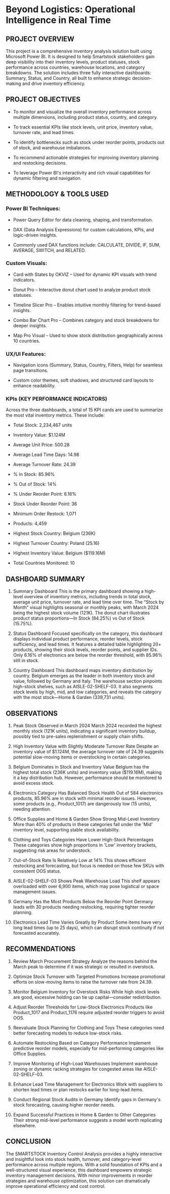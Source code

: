 # Beyond Logistics: Operational Intelligence in Real Time

## PROJECT OVERVIEW
This project is a comprehensive inventory analysis solution built using Microsoft Power BI. It is designed to help Smartstock stakeholders gain deep visibility into their inventory levels, product statuses, stock performance across countries, warehouse locations, and category breakdowns. The solution includes three fully interactive dashboards: Summary, Status, and Country, all built to enhance strategic decision-making and drive inventory efficiency.

 
## PROJECT  OBJECTIVES
- To monitor and visualize the overall inventory performance across multiple dimensions, including product status, country, and category.

- To track essential KPIs like stock levels, unit price, inventory value, turnover rate, and lead times.

- To identify bottlenecks such as stock under reorder points, products out of stock, and warehouse imbalances.

- To recommend actionable strategies for improving inventory planning and restocking decisions.

- To leverage Power BI's interactivity and rich visual capabilities for dynamic filtering and navigation.

 

## METHODOLOGY & TOOLS USED
### Power BI Techniques:

- Power Query Editor for data cleaning, shaping, and transformation.

- DAX (Data Analysis Expressions) for custom calculations, KPIs, and logic-driven insights.

- Commonly used DAX functions include: CALCULATE, DIVIDE, IF, SUM, AVERAGE, SWITCH, and RELATED.

### Custom Visuals:

- Card with States by OKVIZ – Used for dynamic KPI visuals with trend indicators.

- Donut Pro – Interactive donut chart used to analyze product stock statuses.

- Timeline Slicer Pro – Enables intuitive monthly filtering for trend-based insights.

- Combo Bar Chart Pro – Combines category and stock breakdowns for deeper insights.

- Map Pro Visual – Used to show stock distribution geographically across 10 countries.

### UX/UI Features:

- Navigation icons (Summary, Status, Country, Filters, Help) for seamless page transitions.

- Custom color themes, soft shadows, and structured card layouts to enhance readability.

 
### KPIs (KEY PERFORMANCE INDICATORS)
Across the three dashboards, a total of 15 KPI cards are used to summarize the most vital inventory metrics. These include:

- Total Stock: 2,234,467 units

- Inventory Value: $1.124M

- Average Unit Price: 500.28

- Average Lead Time Days: 14.98

- Average Turnover Rate: 24.39

- % In Stock: 85.96%

- % Out of Stock: 14%

- % Under Reorder Point: 6.16%

- Stock Under Reorder Point: 36

- Minimum Order Restock: 1,071

- Products: 4,459

- Highest Stock Country: Belgium (236K)

- Highest Turnover Country: Poland (25.16)

- Highest Inventory Value: Belgium ($119.16M)

- Total Countries Monitored: 10

 
## DASHBOARD SUMMARY
1. Summary Dashboard
This is the primary dashboard showing a high-level overview of inventory metrics, including trends in total stock, average unit price, turnover rate, and lead time over time. The “Stock by Month” visual highlights seasonal or monthly peaks, with March 2024 being the highest stock volume (121K). The donut chart illustrates product status proportions—In Stock (84.25%) vs Out of Stock (15.75%).

2. Status Dashboard
Focused specifically on the category, this dashboard displays individual product performance, reorder levels, stock sufficiency, and lead times. It features a detailed table highlighting 20+ products, showing their stock levels, reorder points, and supplier IDs. Only 6.16% of electronics are below the reorder threshold, with 85.96% still in stock.

3. Country Dashboard
This dashboard maps inventory distribution by country. Belgium emerges as the leader in both inventory stock and value, followed by Germany and Italy. The warehouse section pinpoints high-stock shelves, such as AISLE-02-SHELF-03. It also segments stock levels by high, mid, and low categories, and reveals the category with the most stock—Home & Garden (339,731 units).

 
 

## OBSERVATIONS
1. Peak Stock Observed in March 2024
March 2024 recorded the highest monthly stock (121K units), indicating a significant inventory buildup, possibly tied to pre-sales replenishment or supply chain shifts.

2. High Inventory Value with Slightly Moderate Turnover Rate
Despite an inventory value of $1.124M, the average turnover rate of 24.39 suggests potential slow-moving items or overstocking in certain categories.

3. Belgium Dominates in Stock and Inventory Value
Belgium has the highest total stock (236K units) and inventory value ($119.16M), making it a key distribution hub. However, performance should be monitored to avoid excess stock.

4. Electronics Category Has Balanced Stock Health
Out of 584 electronics products, 85.96% are in stock with minimal reorder issues. However, some products (e.g., Product_1017) are dangerously low (15 units), needing attention.

5. Office Supplies and Home & Garden Show Strong Mid-Level Inventory
More than 40% of products in these categories fall under the 'Mid' inventory level, supporting stable stock availability.

6. Clothing and Toys Categories Have Lower High-Stock Percentages
These categories show high proportions in 'Low' inventory brackets, suggesting risk areas for understock.

7. Out-of-Stock Rate Is Relatively Low at 14%
This shows efficient restocking and forecasting, but focus is needed on those few SKUs with consistent OOS status.

8. AISLE-02-SHELF-03 Shows Peak Warehouse Load
This shelf appears overloaded with over 6,900 items, which may pose logistical or space management issues.

9. Germany Has the Most Products Below the Reorder Point
Germany leads with 30 products needing restocking, requiring tighter reorder planning.

10. Electronics Lead Time Varies Greatly by Product
Some items have very long lead times (up to 25 days), which can disrupt stock continuity if not forecasted accurately.

 
## RECOMMENDATIONS
1. Review March Procurement Strategy
Analyze the reasons behind the March peak to determine if it was strategic or resulted in overstock.

2. Optimize Stock Turnover with Targeted Promotions
Increase promotional efforts on slow-moving items to raise the turnover rate from 24.39.

3. Monitor Belgium Inventory for Overstock Risks
While high stock levels are good, excessive holding can tie up capital—consider redistribution.

4. Adjust Reorder Thresholds for Low-Stock Electronics
Products like Product_1017 and Product_1176 require adjusted reorder triggers to avoid OOS.

5. Reevaluate Stock Planning for Clothing and Toys
These categories need better forecasting models to reduce low-stock risks.

6. Automate Restocking Based on Category Performance
Implement predictive reorder models, especially for mid-performing categories like Office Supplies.

7. Improve Monitoring of High-Load Warehouses
Implement warehouse zoning or dynamic racking strategies for congested areas like AISLE-02-SHELF-03.

8. Enhance Lead Time Management for Electronics
Work with suppliers to shorten lead times or plan restocks earlier for long-lead items.

9. Conduct Regional Stock Audits in Germany
Identify gaps in Germany's stock forecasting, causing higher reorder needs.

10. Expand Successful Practices in Home & Garden to Other Categories
Their strong mid-level performance suggests a model worth replicating elsewhere.

 

## CONCLUSION
The SMARTSTOCK Inventory Control Analysis provides a highly interactive and insightful look into stock health, turnover, and category-level performance across multiple regions. With a solid foundation of KPIs and a well-structured visual experience, this dashboard empowers strategic inventory management decisions. With minor improvements in reorder strategies and warehouse optimization, this solution can dramatically improve operational efficiency and cost control.
